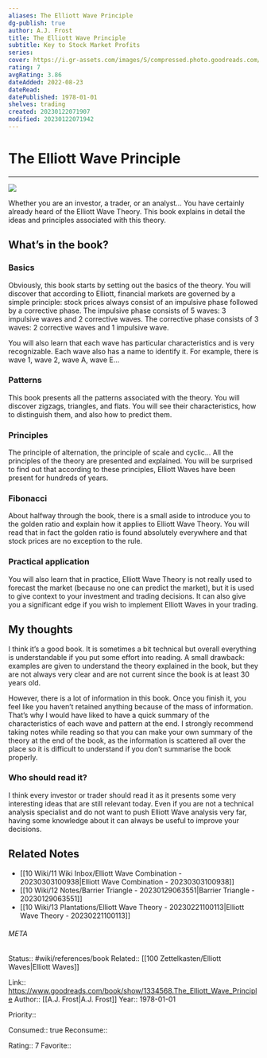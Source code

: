 ```yaml
---
aliases: The Elliott Wave Principle
dg-publish: true
author: A.J. Frost
title: The Elliott Wave Principle
subtitle: Key to Stock Market Profits
series: 
cover: https://i.gr-assets.com/images/S/compressed.photo.goodreads.com/books/1377032114l/1334568.jpg
rating: 7
avgRating: 3.86
dateAdded: 2022-08-23
dateRead: 
datePublished: 1978-01-01
shelves: trading
created: 20230122071907
modified: 20230122071942
---
```

# The Elliott Wave Principle
---
![](https://i.gr-assets.com/images/S/compressed.photo.goodreads.com/books/1377032114l/1334568.jpg)


Whether you are an investor, a trader, or an analyst… You have certainly already heard of the Elliott Wave Theory. This book explains in detail the ideas and principles associated with this theory.

## What’s in the book?

### Basics

Obviously, this book starts by setting out the basics of the theory. You will discover that according to Elliott, financial markets are governed by a simple principle: stock prices always consist of an impulsive phase followed by a corrective phase. The impulsive phase consists of 5 waves: 3 impulsive waves and 2 corrective waves. The corrective phase consists of 3 waves: 2 corrective waves and 1 impulsive wave.

You will also learn that each wave has particular characteristics and is very recognizable. Each wave also has a name to identify it. For example, there is wave 1, wave 2, wave A, wave E…

### Patterns

This book presents all the patterns associated with the theory. You will discover zigzags, triangles, and flats. You will see their characteristics, how to distinguish them, and also how to predict them.

### Principles

The principle of alternation, the principle of scale and cyclic… All the principles of the theory are presented and explained. You will be surprised to find out that according to these principles, Elliott Waves have been present for hundreds of years.

### Fibonacci

About halfway through the book, there is a small aside to introduce you to the golden ratio and explain how it applies to Elliott Wave Theory. You will read that in fact the golden ratio is found absolutely everywhere and that stock prices are no exception to the rule.

### Practical application

You will also learn that in practice, Elliott Wave Theory is not really used to forecast the market (because no one can predict the market), but it is used to give context to your investment and trading decisions. It can also give you a significant edge if you wish to implement Elliott Waves in your trading.

## My thoughts

I think it’s a good book. It is sometimes a bit technical but overall everything is understandable if you put some effort into reading. A small drawback: examples are given to understand the theory explained in the book, but they are not always very clear and are not current since the book is at least 30 years old.

However, there is a lot of information in this book. Once you finish it, you feel like you haven’t retained anything because of the mass of information. That’s why I would have liked to have a quick summary of the characteristics of each wave and pattern at the end. I strongly recommend taking notes while reading so that you can make your own summary of the theory at the end of the book, as the information is scattered all over the place so it is difficult to understand if you don’t summarise the book properly.

### Who should read it?

I think every investor or trader should read it as it presents some very interesting ideas that are still relevant today. Even if you are not a technical analysis specialist and do not want to push Elliott Wave analysis very far, having some knowledge about it can always be useful to improve your decisions.

## Related Notes
- [[10 Wiki/11 Wiki Inbox/Elliott Wave Combination - 20230303100938\|Elliott Wave Combination - 20230303100938]]
- [[10 Wiki/12 Notes/Barrier Triangle - 20230129063551\|Barrier Triangle - 20230129063551]]
- [[10 Wiki/13 Plantations/Elliott Wave Theory - 20230221100113\|Elliott Wave Theory - 20230221100113]]




###### META
Status:: #wiki/references/book
Related:: [[100 Zettelkasten/Elliott Waves\|Elliott Waves]]

Link:: https://www.goodreads.com/book/show/1334568.The_Elliott_Wave_Principle
Author:: [[A.J. Frost\|A.J. Frost]]
Year:: 1978-01-01

Priority:: 

Consumed:: true
Reconsume:: 

Rating:: 7
Favorite:: 
